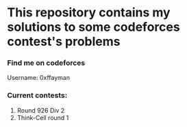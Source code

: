 # This repository contains my solutions to some codeforces contest's problems

### Find me on codeforces

Username: 0xffayman

### Current contests:

1. Round 926 Div 2
2. Think-Cell round 1

